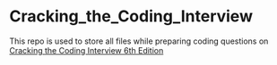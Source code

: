 # Cracking_the_Coding_Interview

This repo is used to store all files while preparing coding questions on [Cracking the Coding Interview 6th Edition](https://www.amazon.com/Cracking-Coding-Interview-6th-Edition/dp/0984782850)

